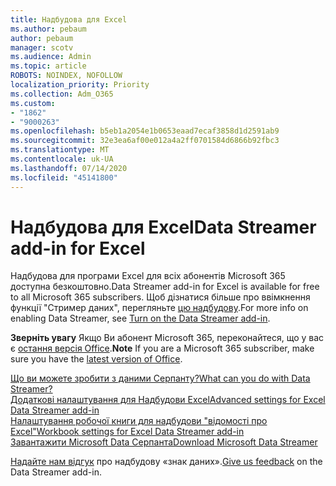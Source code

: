 ```yaml
---
title: Надбудова для Excel
ms.author: pebaum
author: pebaum
manager: scotv
ms.audience: Admin
ms.topic: article
ROBOTS: NOINDEX, NOFOLLOW
localization_priority: Priority
ms.collection: Adm_O365
ms.custom:
- "1862"
- "9000263"
ms.openlocfilehash: b5eb1a2054e1b0653eaad7ecaf3858d1d2591ab9
ms.sourcegitcommit: 32e3ea6af00e012a4a2ff0701584d6866b92fbc3
ms.translationtype: MT
ms.contentlocale: uk-UA
ms.lasthandoff: 07/14/2020
ms.locfileid: "45141800"
---
```

# <a name="data-streamer-add-in-for-excel"></a><span data-ttu-id="0d546-102">Надбудова для Excel</span><span class="sxs-lookup"><span data-stu-id="0d546-102">Data Streamer add-in for Excel</span></span>

<span data-ttu-id="0d546-103">Надбудова для програми Excel для всіх абонентів Microsoft 365 доступна безкоштовно.</span><span class="sxs-lookup"><span data-stu-id="0d546-103">Data Streamer add-in for Excel is available for free to all Microsoft 365 subscribers.</span></span> <span data-ttu-id="0d546-104">Щоб дізнатися більше про ввімкнення функції "Стример даних", перегляньте [цю надбудову](https://support.office.com/article/enable-the-data-streamer-add-in-70052b28-3b00-41e7-8ab6-8a9f142dffeb).</span><span class="sxs-lookup"><span data-stu-id="0d546-104">For more info on enabling Data Streamer, see [Turn on the Data Streamer add-in](https://support.office.com/article/enable-the-data-streamer-add-in-70052b28-3b00-41e7-8ab6-8a9f142dffeb).</span></span>

<span data-ttu-id="0d546-105">**Зверніть увагу** Якщо Ви абонент Microsoft 365, переконайтеся, що у вас є [остання версія Office](https://support.office.com/article/install-office-updates-2ab296f3-7f03-43a2-8e50-46de917611c5).</span><span class="sxs-lookup"><span data-stu-id="0d546-105">**Note** If you are a Microsoft 365 subscriber, make sure you have the [latest version of Office](https://support.office.com/article/install-office-updates-2ab296f3-7f03-43a2-8e50-46de917611c5).</span></span>

[<span data-ttu-id="0d546-106">Що ви можете зробити з даними Серпанту?</span><span class="sxs-lookup"><span data-stu-id="0d546-106">What can you do with Data Streamer?</span></span>](https://support.microsoft.com/office/what-is-data-streamer-1d52ffce-261c-4d7b-8017-89e8ee2b806f)  
[<span data-ttu-id="0d546-107">Додаткові налаштування для Надбудови Excel</span><span class="sxs-lookup"><span data-stu-id="0d546-107">Advanced settings for Excel Data Streamer add-in</span></span>](https://support.office.com/article/advanced-settings-for-excel-s-data-streamer-add-in-94cda451-880c-43c7-903c-0212ee188460)  
[<span data-ttu-id="0d546-108">Налаштування робочої книги для надбудови "відомості про Excel"</span><span class="sxs-lookup"><span data-stu-id="0d546-108">Workbook settings for Excel Data Streamer add-in</span></span>](https://support.office.com/article/workbook-settings-for-excel-s-data-streamer-add-in-e9ca60fe-a8ef-4124-8a0a-95df7ba62998)  
[<span data-ttu-id="0d546-109">Завантажити Microsoft Data Серпанта</span><span class="sxs-lookup"><span data-stu-id="0d546-109">Download Microsoft Data Streamer</span></span>](https://www.microsoft.com/download/details.aspx?id=56976)

<span data-ttu-id="0d546-110">[Надайте нам відгук](https://edusupport.microsoft.com/support?product_id=hacking_STEM&session=9654f308-da1c-4bc2-a6f5-b5faf7a99bbc&auth=1&nf=1&fromAR=1) про надбудову «знак даних».</span><span class="sxs-lookup"><span data-stu-id="0d546-110">[Give us feedback](https://edusupport.microsoft.com/support?product_id=hacking_STEM&session=9654f308-da1c-4bc2-a6f5-b5faf7a99bbc&auth=1&nf=1&fromAR=1) on the Data Streamer add-in.</span></span>